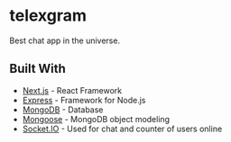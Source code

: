 # telexgram

Best chat app in the universe.

## Built With

- [Next.js](https://nextjs.org/) - React Framework
- [Express](https://expressjs.com/) - Framework for Node.js
- [MongoDB](https://www.mongodb.com/) - Database
- [Mongoose](https://mongoosejs.com/) - MongoDB object modeling
- [Socket.IO](https://socket.io/) - Used for chat and counter of users online
